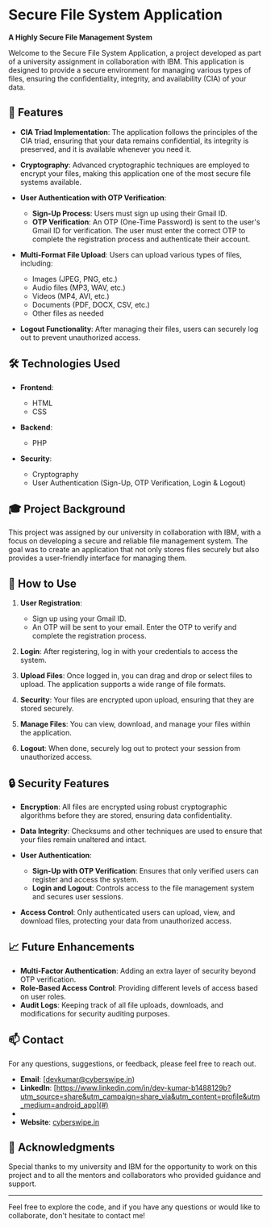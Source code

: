 # Secure File System Application

**A Highly Secure File Management System**

Welcome to the Secure File System Application, a project developed as part of a university assignment in collaboration with IBM. This application is designed to provide a secure environment for managing various types of files, ensuring the confidentiality, integrity, and availability (CIA) of your data.

## 🚀 Features

- **CIA Triad Implementation**: The application follows the principles of the CIA triad, ensuring that your data remains confidential, its integrity is preserved, and it is available whenever you need it.
  
- **Cryptography**: Advanced cryptographic techniques are employed to encrypt your files, making this application one of the most secure file systems available.

- **User Authentication with OTP Verification**:
  - **Sign-Up Process**: Users must sign up using their Gmail ID.
  - **OTP Verification**: An OTP (One-Time Password) is sent to the user's Gmail ID for verification. The user must enter the correct OTP to complete the registration process and authenticate their account.

- **Multi-Format File Upload**: Users can upload various types of files, including:
  - Images (JPEG, PNG, etc.)
  - Audio files (MP3, WAV, etc.)
  - Videos (MP4, AVI, etc.)
  - Documents (PDF, DOCX, CSV, etc.)
  - Other files as needed

- **Logout Functionality**: After managing their files, users can securely log out to prevent unauthorized access.

## 🛠️ Technologies Used

- **Frontend**:
  - HTML
  - CSS

- **Backend**:
  - PHP

- **Security**:
  - Cryptography
  - User Authentication (Sign-Up, OTP Verification, Login & Logout)

## 🎓 Project Background

This project was assigned by our university in collaboration with IBM, with a focus on developing a secure and reliable file management system. The goal was to create an application that not only stores files securely but also provides a user-friendly interface for managing them.

## 📂 How to Use

1. **User Registration**: 
   - Sign up using your Gmail ID.
   - An OTP will be sent to your email. Enter the OTP to verify and complete the registration process.

2. **Login**: After registering, log in with your credentials to access the system.

3. **Upload Files**: Once logged in, you can drag and drop or select files to upload. The application supports a wide range of file formats.

4. **Security**: Your files are encrypted upon upload, ensuring that they are stored securely.

5. **Manage Files**: You can view, download, and manage your files within the application.

6. **Logout**: When done, securely log out to protect your session from unauthorized access.

## 🔒 Security Features

- **Encryption**: All files are encrypted using robust cryptographic algorithms before they are stored, ensuring data confidentiality.
  
- **Data Integrity**: Checksums and other techniques are used to ensure that your files remain unaltered and intact.
  
- **User Authentication**:
  - **Sign-Up with OTP Verification**: Ensures that only verified users can register and access the system.
  - **Login and Logout**: Controls access to the file management system and secures user sessions.
  
- **Access Control**: Only authenticated users can upload, view, and download files, protecting your data from unauthorized access.

## 📈 Future Enhancements

- **Multi-Factor Authentication**: Adding an extra layer of security beyond OTP verification.
- **Role-Based Access Control**: Providing different levels of access based on user roles.
- **Audit Logs**: Keeping track of all file uploads, downloads, and modifications for security auditing purposes.

## 📫 Contact

For any questions, suggestions, or feedback, please feel free to reach out.

- **Email**: [devkumar@cyberswipe.in)
- **LinkedIn**: [https://www.linkedin.com/in/dev-kumar-b1488129b?utm_source=share&utm_campaign=share_via&utm_content=profile&utm_medium=android_app](#)
- 
- **Website**: [cyberswipe.in](https://cyberswipe.in)

## 🎉 Acknowledgments

Special thanks to my university and IBM for the opportunity to work on this project and to all the mentors and collaborators who provided guidance and support.

---

Feel free to explore the code, and if you have any questions or would like to collaborate, don't hesitate to contact me!
